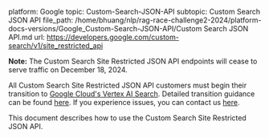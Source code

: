 platform: Google
topic: Custom-Search-JSON-API
subtopic: Custom Search JSON API
file_path: /home/bhuang/nlp/rag-race-challenge2-2024/platform-docs-versions/Google_Custom-Search-JSON-API/Custom Search JSON API.md
url: https://developers.google.com/custom-search/v1/site_restricted_api

**Note:** The Custom Search Site Restricted JSON API endpoints will cease to serve traffic on December 18, 2024.

All Custom Search Site Restricted JSON API customers must begin their transition to [Google Cloud's Vertex AI Search](https://cloud.google.com/enterprise-search). Detailed transition guidance can be found [here](https://cloud.google.com/generative-ai-app-builder/docs/migrate-from-cse). If you experience issues, you can contact us [here](https://cloud.google.com/generative-ai-app-builder/docs/support).

This document describes how to use the Custom Search Site Restricted JSON API.